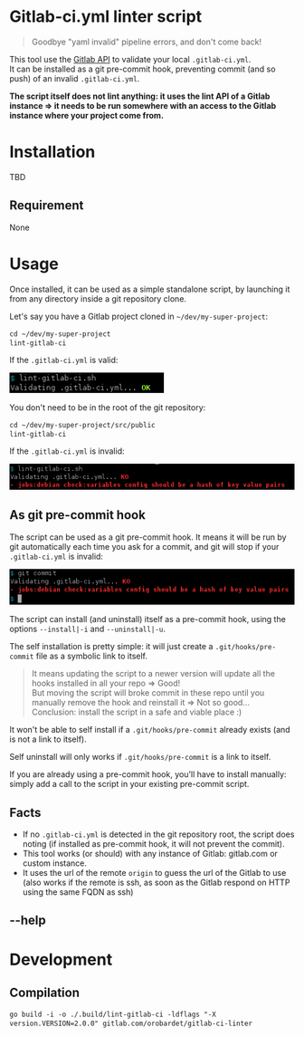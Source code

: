 # Gitlab-ci.yml linter script

> Goodbye "yaml invalid" pipeline errors, and don't come back!

This tool use the [Gitlab API](https://docs.gitlab.com/ce/api/ci/lint.html) to validate your local `.gitlab-ci.yml`.  
It can be installed as a git pre-commit hook, preventing commit (and so push) of an invalid `.gitlab-ci.yml`. 

**The script itself does not lint anything: it uses the lint API of a Gitlab instance => it needs to be run somewhere with an access to the Gitlab instance where your project come from.**

# Installation

TBD

## Requirement

None

# Usage

Once installed, it can be used as a simple standalone script, by launching it from any directory 
inside a git repository clone.

Let's say you have a Gitlab project cloned in `~/dev/my-super-project`:

```shell
cd ~/dev/my-super-project
lint-gitlab-ci
```
If the `.gitlab-ci.yml` is valid:

![.gitlab-ci.yml is valid!](doc/screen-standalone-ok.png)

You don't need to be in the root of the git repository:
```shell
cd ~/dev/my-super-project/src/public
lint-gitlab-ci
```
If the `.gitlab-ci.yml` is invalid:

![Arg! An error!](doc/screen-standalone-ko.png)

## As git pre-commit hook

The script can be used as a git pre-commit hook. It means it will be run by git automatically each time you ask for a 
commit, and git will stop if your `.gitlab-ci.yml` is invalid:

![Thanks alerting me!](doc/screen-hook-ko.png)

The script can install (and uninstall) itself as a pre-commit hook, using the options `--install|-i` and `--uninstall|-u`.

The self installation is pretty simple: it will just create a `.git/hooks/pre-commit` file as a symbolic link to itself.

> It means updating the script to a newer version will update all the hooks installed in all your repo => Good!  
> But moving the script will broke commit in these repo until you manually remove the hook and reinstall it => Not so good...  
> Conclusion: install the script in a safe and viable place :)

It won't be able to self install if a `.git/hooks/pre-commit` already exists (and is not a link to itself).
 
Self uninstall will only works if `.git/hooks/pre-commit` is a link to itself.

If you are already using a pre-commit hook, you'll have to install manually: simply add a call to the script in your 
existing pre-commit script.

## Facts

- If no `.gitlab-ci.yml` is detected in the git repository root, the script does noting (if installed as pre-commit hook, it will not prevent the commit).
- This tool works (or should) with any instance of Gitlab: gitlab.com or custom instance.
- It uses the url of the remote `origin` to guess the url of the Gitlab to use (also works if the remote is ssh, as soon as the Gitlab respond on HTTP using the same FQDN as ssh)

## --help 



# Development

## Compilation

```shell
go build -i -o ./.build/lint-gitlab-ci -ldflags "-X version.VERSION=2.0.0" gitlab.com/orobardet/gitlab-ci-linter
```